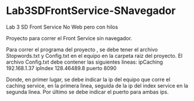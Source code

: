 # Lab3SDFrontService-SNavegador
Lab 3 SD Front Service No Web pero con hilos

Proyecto para correr el Front Service sin navegador.

Para correr el programa del proyecto , se debe tener el archivo Stopwords.txt y Config.txt en el equipo en la carpeta raiz del proyecto.
El archivo Config.txt debe contener las siguientes lineas: 
  ipCaching 192.168.1.37 
  ipIndex 128.46489.8 
  puerto 8090 
  
Donde, en primer lugar, se debe indicar la ip del equipo que corre el caching service, en la primera linea, seguida de la ip del index service en la segunda linea. Por último se debe indicar el puerto para ambas ips.
